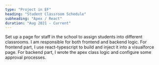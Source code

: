 ```yaml
---
type: "Project in EF"
heading: "Student Classroom Schedule"
subheading: "Apex / React"
duration: "Aug 2021 - Current"
---
```


Set up a page for staff in the school to assign students into different classrooms.
I am responsible for both frontend and backend logic.
For frontend part, I use react-typescript to build and inject it into a visualforce page.
For backend part, I wrote the apex class logic and configure some approval processes.
